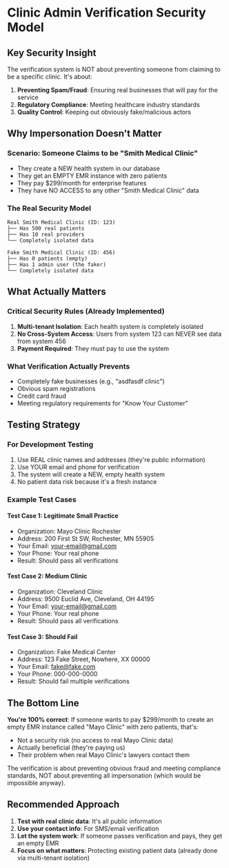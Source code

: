 # Clinic Admin Verification Security Model

## Key Security Insight

The verification system is NOT about preventing someone from claiming to be a specific clinic. It's about:

1. **Preventing Spam/Fraud**: Ensuring real businesses that will pay for the service
2. **Regulatory Compliance**: Meeting healthcare industry standards
3. **Quality Control**: Keeping out obviously fake/malicious actors

## Why Impersonation Doesn't Matter

### Scenario: Someone Claims to be "Smith Medical Clinic"
- They create a NEW health system in our database
- They get an EMPTY EMR instance with zero patients
- They pay $299/month for enterprise features
- They have NO ACCESS to any other "Smith Medical Clinic" data

### The Real Security Model
```
Real Smith Medical Clinic (ID: 123)
├── Has 500 real patients
├── Has 10 real providers
└── Completely isolated data

Fake Smith Medical Clinic (ID: 456)
├── Has 0 patients (empty)
├── Has 1 admin user (the faker)
└── Completely isolated data
```

## What Actually Matters

### Critical Security Rules (Already Implemented)
1. **Multi-tenant Isolation**: Each health system is completely isolated
2. **No Cross-System Access**: Users from system 123 can NEVER see data from system 456
3. **Payment Required**: They must pay to use the system

### What Verification Actually Prevents
- Completely fake businesses (e.g., "asdfasdf clinic")
- Obvious spam registrations
- Credit card fraud
- Meeting regulatory requirements for "Know Your Customer"

## Testing Strategy

### For Development Testing
1. Use REAL clinic names and addresses (they're public information)
2. Use YOUR email and phone for verification
3. The system will create a NEW, empty health system
4. No patient data risk because it's a fresh instance

### Example Test Cases

#### Test Case 1: Legitimate Small Practice
- Organization: Mayo Clinic Rochester
- Address: 200 First St SW, Rochester, MN 55905
- Your Email: your-email@gmail.com
- Your Phone: Your real phone
- Result: Should pass all verifications

#### Test Case 2: Medium Clinic
- Organization: Cleveland Clinic
- Address: 9500 Euclid Ave, Cleveland, OH 44195
- Your Email: your-email@gmail.com
- Your Phone: Your real phone
- Result: Should pass all verifications

#### Test Case 3: Should Fail
- Organization: Fake Medical Center
- Address: 123 Fake Street, Nowhere, XX 00000
- Your Email: fake@fake.com
- Your Phone: 000-000-0000
- Result: Should fail multiple verifications

## The Bottom Line

**You're 100% correct**: If someone wants to pay $299/month to create an empty EMR instance called "Mayo Clinic" with zero patients, that's:
- Not a security risk (no access to real Mayo Clinic data)
- Actually beneficial (they're paying us)
- Their problem when real Mayo Clinic's lawyers contact them

The verification is about preventing obvious fraud and meeting compliance standards, NOT about preventing all impersonation (which would be impossible anyway).

## Recommended Approach

1. **Test with real clinic data**: It's all public information
2. **Use your contact info**: For SMS/email verification
3. **Let the system work**: If someone passes verification and pays, they get an empty EMR
4. **Focus on what matters**: Protecting existing patient data (already done via multi-tenant isolation)